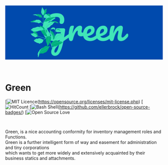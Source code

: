 ![Header](Green.png)



</br>

# Green
[![MIT Licence](https://badges.frapsoft.com/os/mit/mit.png?v=103)(https://opensource.org/licenses/mit-license.php)
[![HitCount](http://hits.dwyl.com/AshkanE11/https://githubcom/AshkanE11/Greengit.svg)
[![Bash Shell](https://badges.frapsoft.com/bash/v1/bash.png?v=103)(https://github.com/ellerbrock/open-source-badges/)
[![Open Source Love](https://badges.frapsoft.com/os/v3/open-source.svg?v=103)

</br>

Green, is a nice accounting conformity for inventory management roles and Functions.</br>
Green is a further intelligent form of way and easement for administration and tiny corporations</br>
which wants to get more widely and extensively acquainted by their business statics and attachments.
